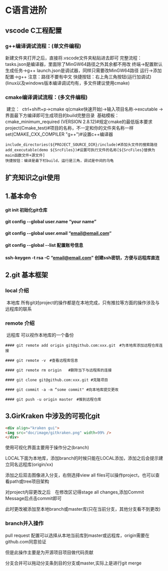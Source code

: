 # C语言进阶



## vscode C工程配置

### g++编译调试流程：(单文件编程)

新建文件夹打开之后，直接将.vscode文件夹粘贴进去即可
完整流程：
    tasks.json是编译器，里面除了MinGW64路径之外其余都不用改
        终端->配置默认生成任务->g++
    launch.json是调试器，同样只需要改MinGW64路径
        运行->添加配置->g++
    注意：路径不要有中文
快捷按钮：右上角三角按钮(运行加调试)
(linux以及windows版本编译调试均有，多文件建议使用cmake)



### cmake编译调试流程：(多文件编程)

​    建立：
​        ctrl+shift+p->cmake q(cmake快速开始)->输入项目名称->excutable
​        ->界面最下方编译即可生成项目的build完整目录
​    基础模板：
​        cmake_minimum_required (VERSION 2.8.12)#规定cmake的最低版本要求
​        project(Cmake_test)#项目的名称，不一定和你的文件夹名称一样
​        set(CMAKE_CXX_COMPILER "g++")#设置c++编译器        	

	include_directories(${PROJECT_SOURCE_DIR}/include)#添加头文件的搜索路径
	add_executable(demo ${SrcFiles})#设置可执行文件的名称[${SrcFiles}替换为main函数文件+源文件] 
	快捷按钮：编译是最下栏build，运行是三角，调试是中间的乌龟    



## 扩充知识之git使用

## 1.基本命令

[git与vscode配置]: (https://blog.csdn.net/m0_51185558/article/details/126181439)



#### git init 		初始化git仓库

#### git config --global user.name “your name”

#### git config --global user.email “email@email.com“

#### git config --global --list	配置账号信息

#### ssh-keygen -t rsa -C “email@email.com"	创建ssh密钥，方便与远程库直连



## 2.git 基本框架

### 	local	介绍

​		本地库 所有git对project的操作都是在本地完成，只有推拉等方面的操作涉及与远程库的联系

### 	remote	介绍

​		远程库	可以视作本地库的一个备份

```
#### git remote add origin git@github.com:xxx.git　#为本地库添加远程仓库连接

#### git remote -v　#查看远程库信息

#### git remote rm origin	#删除当下与远程库的连接

#### git clone git@github.com:xxx.git #克隆项目

#### git commit -a -m “some commit" #向本地库提交更改

#### git push -u origin master　#推到远程仓库
```



## 3.GirKraken 中涉及的可视化git

```HTML
<div align="kraken gui">
<img src="doc/image/gitkraken.png" width=99% />
</div>
```

使用可视化界面主要用于操作分之(branch)

LOCAL下面为本地库，添加branch的时候只能在LOCAL添加，添加之后会提示建立同名远程库(origin/xx)

添加之后双击图像进入分支，右侧选择view all files可以操作project，也可以查看path或tree项目架构

对project内容更改之后　在修改区记得stage all changes,添加Commit Message后点击commit即可

此时更改被添加至本地branch或master库(只在当前分支，其他分支看不到更改)

### branch并入操作

pull request 配置可以选择从本地当前库到master或远程库，origin需要在github.com同意验证

但是此操作主要是为开源项目项目做代码贡献

分支合并可以拖动分支条到目的分支或master,实际上是进行git merge



